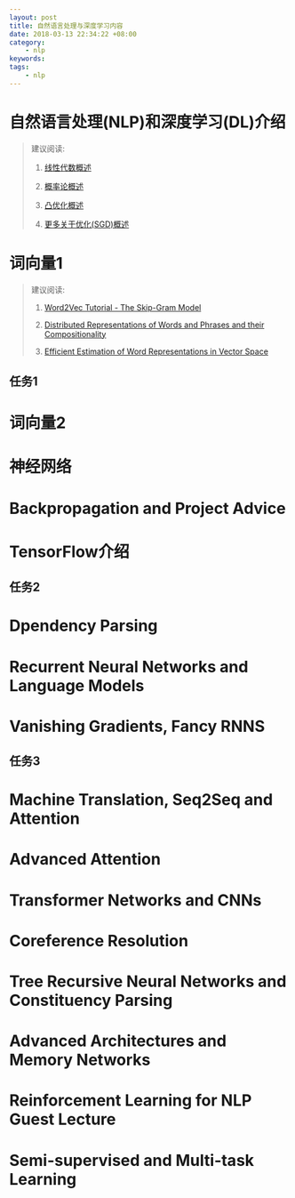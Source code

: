 ```yaml
---
layout: post
title: 自然语言处理与深度学习内容
date: 2018-03-13 22:34:22 +08:00
category:
    - nlp
keywords:
tags:
    - nlp
---
```



# 自然语言处理(NLP)和深度学习(DL)介绍

> 建议阅读:
>
> 1. [线性代数概述](http://web.stanford.edu/class/cs224n/readings/cs229-linalg.pdf)
>
> 2. [概率论概述](http://web.stanford.edu/class/cs224n/readings/cs229-prob.pdf)
>
> 3. [凸优化概述](http://web.stanford.edu/class/cs224n/readings/cs229-cvxopt.pdf)
>
> 4. [更多关于优化(SGD)概述](http://cs231n.github.io/optimization-1/)


# 词向量1

> 建议阅读:
>
> 1. [Word2Vec Tutorial - The Skip-Gram Model](http://mccormickml.com/2016/04/19/word2vec-tutorial-the-skip-gram-model/)
>
> 2. [Distributed Representations of Words and Phrases and their Compositionality](http://papers.nips.cc/paper/5021-distributed-representations-of-words-and-phrases-and-their-compositionality.pdf)
>
> 3. [Efficient Estimation of Word Representations in Vector Space](http://arxiv.org/pdf/1301.3781.pdf)

## 任务1



# 词向量2

# 神经网络

# Backpropagation and Project Advice

# TensorFlow介绍

## 任务2

# Dpendency Parsing

# Recurrent Neural Networks and Language Models

# Vanishing Gradients, Fancy RNNS

## 任务3

# Machine Translation, Seq2Seq and Attention

# Advanced Attention

# Transformer Networks and CNNs

# Coreference Resolution

# Tree Recursive Neural Networks and Constituency Parsing

# Advanced Architectures and Memory Networks

# Reinforcement Learning for NLP Guest Lecture

# Semi-supervised and Multi-task Learning
